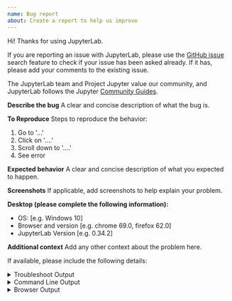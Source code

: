 ```yaml
---
name: Bug report
about: Create a report to help us improve
---
```


Hi! Thanks for using JupyterLab.

If you are reporting an issue with JupyterLab, please use the [GitHub issue](https://github.com/jupyterlab/jupyterlab/issues) search feature to check if your issue has been asked already. If it has, please add your comments to the existing issue.

The JupyterLab team and Project Jupyter value our community, and JupyterLab
follows the Jupyter [Community Guides](https://jupyter.readthedocs.io/en/latest/community/content-community.html).

**Describe the bug**
A clear and concise description of what the bug is.

**To Reproduce**
Steps to reproduce the behavior:

1. Go to '...'
2. Click on '....'
3. Scroll down to '....'
4. See error

**Expected behavior**
A clear and concise description of what you expected to happen.

**Screenshots**
If applicable, add screenshots to help explain your problem.

**Desktop (please complete the following information):**

- OS: [e.g. Windows 10]
- Browser and version [e.g. chrome 69.0, firefox 62.0]
- JupyterLab Version [e.g. 0.34.2]

**Additional context**
Add any other context about the problem here.

If available, please include the following details:

<details><summary>Troubleshoot Output</summary>
<pre>
Paste your output from running `jupyter troubleshoot` from the command line here.
You may want to sanitize the paths in the output.
</pre>
</details>

<details><summary>Command Line Output</summary>
<pre>
Paste your output from the command line here, use `--debug` if possible.
</pre>
</details>

<details><summary>Browser Output</summary>
<pre>
Paste your output from the browser console here.
</pre>
</details>
